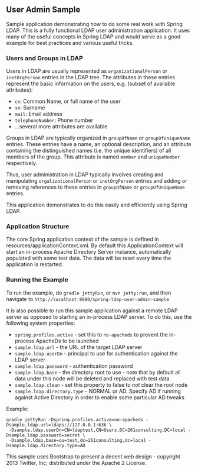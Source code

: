 ## User Admin Sample

Sample application demonstrating how to do some real work with Spring LDAP. This is a fully functional LDAP user
administration application. It uses many of the useful concepts in Spring LDAP and would serve as a
good example for best practices and various useful tricks.

### Users and Groups in LDAP

Users in LDAP are usually represented as `organizationalPerson` or `inetOrgPerson` entries in the LDAP tree.
The attributes in these entries represent the basic information on the users, e.g. (subset of available attributes):

* `cn`: Common Name, or full name of the user
* `sn`: Surname
* `mail`: Email address
* `telephoneNumber`: Phone number
* ...several more attributes are available

Groups in LDAP are typically organized in `groupOfName` or `groupOfUniqueName` entries. These entries have a name,
an optional description, and an attribute containing the distinguished names (i.e. the unique identifiers) of all
members of the group. This attribute is named `member` and `uniqueMember` respectively.

Thus, user administration in LDAP typically involves creating and manipulating `orgalizationalPerson` or `inetOrgPerson`
entries and adding or removing references to these entries in `groupOfName` or `groupOfUniqueName` entries.

This application demonstrates to do this easily and efficiently using Spring LDAP.

### Application Structure

The core Spring application context of the sample is defined in resources/applicationContext.xml.
By default this ApplicationContext will start an in-process Apache Directory Server instance, automatically populated
with some test data. The data will be reset every time the application is restarted.

### Running the Example

To run the example, do `gradle jettyRun`, or `mvn jetty:run`, and then navigate to `http://localhost:8080/spring-ldap-user-admin-sample`

It is also possible to run this sample application against a remote LDAP server as opposed to starting an in-process
LDAP server. To do this, use the following system properties:

* `spring.profiles.active` - set this to `no-apacheds` to prevent the in-process ApacheDs to be launched
* `sample.ldap.url` - the URL of the target LDAP server
* `sample.ldap.userDn` - principal to use for authentication against the LDAP server
* `sample.ldap.password` - authentication password
* `sample.ldap.base` - the directory root to use - note that by default all data under this node will be deleted and replaced with test data
* `sample.ldap.clean` - set this property to false to *not* clear the root node
* `sample.ldap.directory.type` - NORMAL or AD. Specify AD if running against Active Directory in order to enable some particular AD tweaks

Example:

    gradle jettyRun -Dspring.profiles.active=no-apacheds -Dsample.ldap.url=ldaps://127.0.0.1:636 \
     -Dsample.ldap.userDn=CN=ldaptest,CN=Users,DC=261consulting,DC=local -Dsample.ldap.password=secret \
     -Dsample.ldap.base=ou=test,dc=261consulting,dc=local -Dsample.ldap.directory.type=AD

This sample uses Bootstrap to present a decent web design - copyright 2013 Twitter, Inc; distributed under the Apache 2 License.
